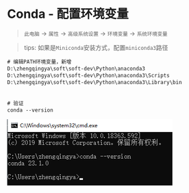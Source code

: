 # Conda - 配置环境变量

> `此电脑` -> `属性` -> `高级系统设置` -> `环境变量` -> `系统环境变量`

> tips: 如果是`Miniconda`安装方式，配置`miniconda3`路径

```
# 编辑PATH环境变量，新增
D:\zhengqingya\soft\soft-dev\Python\anaconda3
D:\zhengqingya\soft\soft-dev\Python\anaconda3\Scripts
D:\zhengqingya\soft\soft-dev\Python\anaconda3\Library\bin 


# 验证
conda --version
```

![img.png](images/conda-v.png)

